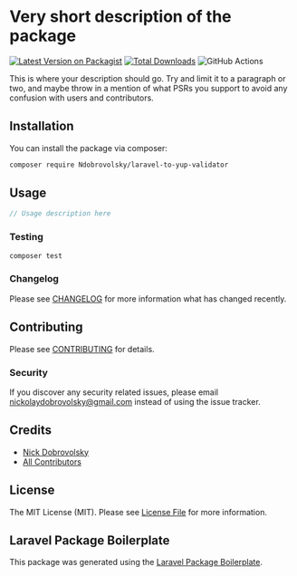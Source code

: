 # Very short description of the package

[![Latest Version on Packagist](https://img.shields.io/packagist/v/Ndobrovolsky/laravel-to-yup-validator.svg?style=flat-square)](https://packagist.org/packages/Ndobrovolsky/laravel-to-yup-validator)
[![Total Downloads](https://img.shields.io/packagist/dt/Ndobrovolsky/laravel-to-yup-validator.svg?style=flat-square)](https://packagist.org/packages/Ndobrovolsky/laravel-to-yup-validator)
![GitHub Actions](https://github.com/Ndobrovolsky/laravel-to-yup-validator/actions/workflows/main.yml/badge.svg)

This is where your description should go. Try and limit it to a paragraph or two, and maybe throw in a mention of what PSRs you support to avoid any confusion with users and contributors.

## Installation

You can install the package via composer:

```bash
composer require Ndobrovolsky/laravel-to-yup-validator
```

## Usage

```php
// Usage description here
```

### Testing

```bash
composer test
```

### Changelog

Please see [CHANGELOG](CHANGELOG.md) for more information what has changed recently.

## Contributing

Please see [CONTRIBUTING](CONTRIBUTING.md) for details.

### Security

If you discover any security related issues, please email nickolaydobrovolsky@gmail.com instead of using the issue tracker.

## Credits

-   [Nick Dobrovolsky](https://github.com/Ndobrovolsky)
-   [All Contributors](../../contributors)

## License

The MIT License (MIT). Please see [License File](LICENSE.md) for more information.

## Laravel Package Boilerplate

This package was generated using the [Laravel Package Boilerplate](https://laravelpackageboilerplate.com).
